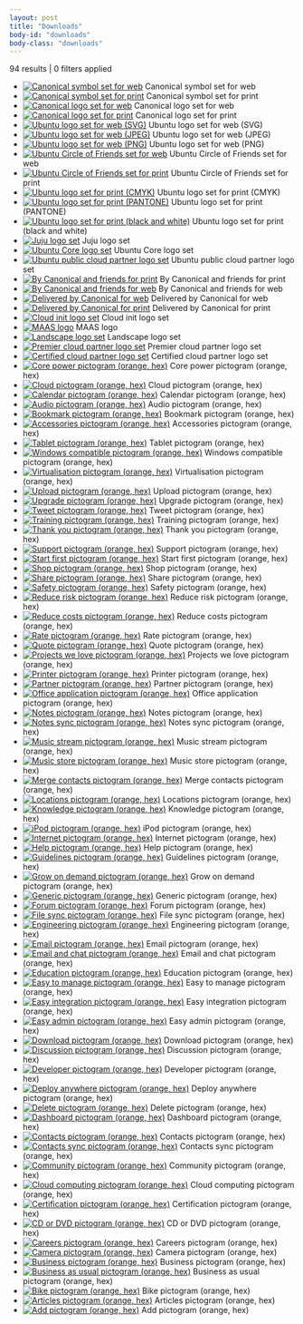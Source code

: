 ```yaml
---
layout: post
title: "Downloads"
body-id: "downloads"
body-class: "downloads"
---
```



<div id="loop-downloads">
  <div id="loop-status" class="clearfix">
    <p><span>94 results</span> | <span class="filters-total">0</span> filters applied</p>
    <ol class="filters-list"></ol>
  </div>
  <ul class="loop-results clearfix">
    <li><a href="{{ site.assets_path }}d8a99c78-canonical-symbol-set-web.zip"><img src="{{ site.assets_path }}40b8122a-logo-canonical_symbol-aubergine-hex-140x140.png" alt="Canonical symbol set for web" class="brand-canonical channel-web element-logo voice-canonical" /></a> Canonical symbol set for web</li>
    <li><a href="{{ site.assets_path }}4169a957-canonical-symbol-set-print.zip"><img src="{{ site.assets_path }}40b8122a-logo-canonical_symbol-aubergine-hex-140x140.png" alt="Canonical symbol set for print" class="brand-canonical channel-print element-logo voice-canonical" /></a> Canonical symbol set for print</li>
    <li><a href="{{ site.assets_path }}97572090-canonical-logo-set-web.zip"><img src="{{ site.assets_path }}3bcb5240-canonical-brandmark-thumb.png" alt="Canonical logo set for web" class="brand-canonical channel-web element-logo voice-canonical" /></a> Canonical logo set for web</li>
    <li><a href="{{ site.assets_path }}0200142f-canonical-logo-set-print.zip"><img src="{{ site.assets_path }}3bcb5240-canonical-brandmark-thumb.png" alt="Canonical logo set for print" class="brand-canonical channel-print element-logo voice-canonical" /></a> Canonical logo set for print</li>
    <li><a href="{{ site.assets_path }}dadd6478-ubuntu-logo-set-svg-web.zip"><img src="{{ site.assets_path }}048f7fde-ubuntu_black-orange_hex.jpg" alt="Ubuntu logo set for web (SVG)" class="brand-ubuntu channel-web element-logo product-ubuntu" /></a> Ubuntu logo set for web (SVG)</li>
    <li><a href="{{ site.assets_path }}37139f5f-ubuntu-logo-set-jpeg-web.zip"><img src="{{ site.assets_path }}048f7fde-ubuntu_black-orange_hex.jpg" alt="Ubuntu logo set for web (JPEG)" class="brand-ubuntu channel-web element-logo product-ubuntu" /></a> Ubuntu logo set for web (JPEG)</li>
    <li><a href="{{ site.assets_path }}e34596a3-ubuntu-logo-set-png-web.zip"><img src="{{ site.assets_path }}048f7fde-ubuntu_black-orange_hex.jpg" alt="Ubuntu logo set for web (PNG)" class="brand-ubuntu channel-web element-logo product-ubuntu" /></a> Ubuntu logo set for web (PNG)</li>
    <li><a href="{{ site.assets_path }}e7f5fd54-circle-of-friends-set-web.zip"><img src="{{ site.assets_path }}1be42010-cof_orange_hex.jpg" alt="Ubuntu Circle of Friends set for web" class="brand-ubuntu channel-web element-logo product-ubuntu" /></a> Ubuntu Circle of Friends set for web</li>
    <li><a href="{{ site.assets_path }}7a0afc53-circle-of-friends-set-print.zip"><img src="{{ site.assets_path }}1be42010-cof_orange_hex.jpg" alt="Ubuntu Circle of Friends set for print" class="brand-ubuntu channel-print element-logo product-ubuntu" /></a> Ubuntu Circle of Friends set for print</li>
    <li><a href="{{ site.assets_path }}7b35e0e0-ubuntu-logo-set-cmyk-print.zip"><img src="{{ site.assets_path }}7426ea30-ubuntu-logo-set.png" alt="Ubuntu logo set for print (CMYK)" class="brand-ubuntu element-logo product-ubuntu" /></a> Ubuntu logo set for print (CMYK)</li>
    <li><a href="{{ site.assets_path }}d2e261d0-ubuntu-logo-set-pantone-print.zip"><img src="{{ site.assets_path }}7426ea30-ubuntu-logo-set.png" alt="Ubuntu logo set for print (PANTONE)" class="brand-ubuntu channel-print element-logo product-ubuntu" /></a> Ubuntu logo set for print (PANTONE)</li>
    <li><a href="{{ site.assets_path }}6795cc2e-ubuntu-logo-set-black-white-print.zip"><img src="{{ site.assets_path }}cedf583d-ubuntu-logo-set-black.png" alt="Ubuntu logo set for print (black and white)" class="brand-ubuntu channel-print colour-black colour-white element-logo product-ubuntu" /></a> Ubuntu logo set for print (black and white)</li>
    <li><a href="{{ site.assets_path }}a14dcb39-6a.-JUJU_BRANDMARK_AW.zip"><img src="{{ site.assets_path }}4a98c944-juju_black-orange_hex.png" alt="Juju logo set" class="audience-enterprise channel-print channel-web element-logo voice-canonical" /></a> Juju logo set</li>
    <li><a href="{{ site.assets_path }}46a54d90-UBUNTU_CORE_LOGO.zip"><img src="{{ site.assets_path }}1519d940-core_black-orange_st_hex.png" alt="Ubuntu Core logo set" class="audience-enterprise brand-ubuntu channel-print channel-web colour-black colour-orange colour-white developer-developer element-logo element-pictogram product-ubuntu product-cloud voice-canonical" /></a> Ubuntu Core logo set</li>
    <li><a href="{{ site.assets_path }}d1a3fc28-public_cloud_partner.zip"><img src="{{ site.assets_path }}4a3d54c7-public_cloud_partner_hex.gif" alt="Ubuntu public cloud partner logo set" class="audience-enterprise brand-ubuntu channel-print channel-web colour-orange colour-white element-extension element-logo product-cloud voice-canonical" /></a> Ubuntu public cloud partner logo set</li>
    <li><a href="{{ site.assets_path }}cce4bc47-by-Canonical-and-friends-print.zip"><img src="{{ site.assets_path }}36911e04-canonical-friends_orange_hex-140x140.jpg" alt="By Canonical and friends for print" class="audience-consumer audience-enterprise brand-canonical brand-ubuntu channel-desktop channel-general channel-print colour-black colour-orange colour-white developer-developer developer-user element-logo voice-canonical voice-community" /></a> By Canonical and friends for print</li>
    <li><a href="{{ site.assets_path }}0da538f8-by-Canonical-and-friends-web.zip"><img src="{{ site.assets_path }}36911e04-canonical-friends_orange_hex-140x140.jpg" alt="By Canonical and friends for web" class="audience-consumer audience-enterprise brand-canonical brand-ubuntu channel-desktop channel-general channel-web colour-black colour-orange colour-white developer-developer developer-user element-logo product-ubuntu voice-canonical voice-community" /></a> By Canonical and friends for web</li>
    <li><a href="{{ site.assets_path }}d0a6795d-delivered-by-canonical-for-web-2.zip"><img src="{{ site.assets_path }}c7e94712-delivered-by_orange_hex1-140x140.png" alt="Delivered by Canonical for web" class="audience-consumer audience-enterprise brand-canonical brand-ubuntu channel-desktop channel-general channel-web colour-black colour-orange colour-white developer-developer developer-user element-logo voice-canonical voice-community" /></a> Delivered by Canonical for web</li>
    <li><a href="{{ site.assets_path }}332c8e90-delivered-by-canonical-for-print.zip"><img src="{{ site.assets_path }}c7e94712-delivered-by_orange_hex1-140x140.png" alt="Delivered by Canonical for print" class="audience-consumer audience-enterprise brand-canonical brand-ubuntu channel-desktop channel-general channel-print colour-black colour-orange colour-white developer-developer developer-user element-logo voice-canonical voice-community" /></a> Delivered by Canonical for print</li>
    <li><a href="{{ site.assets_path }}16745b83-cloud-init-logo.zip"><img src="{{ site.assets_path }}16175fab-cloud-init-logo-140x140.gif" alt="Cloud init logo set" class="audience-enterprise brand-ubuntu channel-print channel-web colour-black colour-orange colour-white developer-developer element-logo product-cloud voice-community" /></a> Cloud init logo set</li>
    <li><a href="{{ site.assets_path }}b5728928-MAAS_orange_white_horizontal_hex1.svg"><img src="{{ site.assets_path }}b5728928-MAAS_orange_white_horizontal_hex1.svg" alt="MAAS logo" class="audience-enterprise brand-ubuntu channel-web colour-orange colour-white element-logo product-cloud" /></a> MAAS logo</li>
    <li><a href="{{ site.assets_path }}9005f7df-11.-LANDSCAPE_LOGO_AW.zip"><img src="{{ site.assets_path }}c4262363-landscape_orange_hex.png" alt="Landscape logo set" class="audience-enterprise channel-print channel-web element-logo voice-canonical" /></a> Landscape logo set</li>
    <li><a href="{{ site.assets_path }}f943bd68-Premier_cloud_partner.zip"><img src="{{ site.assets_path }}58eb7b72-premier_cloud_partner_hex-140x140.png" alt="Premier cloud partner logo set" class="audience-enterprise brand-ubuntu channel-print channel-web element-extension element-logo product-cloud voice-canonical" /></a> Premier cloud partner logo set</li>
    <li><a href="{{ site.assets_path }}cab126fd-Certified_cloud_partner.zip"><img src="{{ site.assets_path }}fdb6fbf9-certified_cloud_partner_hex-140x140.png" alt="Certified cloud partner logo set" class="audience-enterprise brand-ubuntu channel-print channel-web element-extension element-logo product-cloud voice-canonical" /></a> Certified cloud partner logo set</li>
    <li><a href="{{ site.assets_path }}f68d8303-pictogram-core_power-orange.svg"><img src="{{ site.assets_path }}f68d8303-pictogram-core_power-orange.svg" alt="Core power pictogram (orange, hex)" class="channel-general colour-orange element-pictogram" /></a> Core power pictogram (orange, hex)</li>
    <li><a href="{{ site.assets_path }}69eecceb-pictogram-cloud-orange.svg"><img src="{{ site.assets_path }}69eecceb-pictogram-cloud-orange.svg" title="Cloud pictogram (orange, hex)" alt="Cloud pictogram (orange, hex)" class="channel-general colour-orange element-pictogram" alt="Cloud pictogram (orange, hex)" /></a> Cloud pictogram (orange, hex)</li>
    <li><a href="{{ site.assets_path }}b66d7752-pictogram-calendar-orange.svg"><img src="{{ site.assets_path }}b66d7752-pictogram-calendar-orange.svg" alt="Calendar pictogram (orange, hex)" class="channel-general colour-orange element-pictogram" /></a> Calendar pictogram (orange, hex)</li>
    <li><a href="{{ site.assets_path }}aec4e944-pictogram-audio-orange.svg"><img src="{{ site.assets_path }}aec4e944-pictogram-audio-orange.svg" alt="Audio pictogram (orange, hex)" class="channel-general colour-orange element-pictogram" /></a> Audio pictogram (orange, hex)</li>
    <li><a href="{{ site.assets_path }}5f075201-pictogram-bookmark-orange.svg"><img src="{{ site.assets_path }}5f075201-pictogram-bookmark-orange.svg" alt="Bookmark pictogram (orange, hex)" class="channel-general colour-orange element-pictogram" /></a> Bookmark pictogram (orange, hex)</li>
    <li><a href="{{ site.assets_path }}b1bb4879-pictogram-accessories-orange.svg"><img src="{{ site.assets_path }}b1bb4879-pictogram-accessories-orange.svg" alt="Accessories pictogram (orange, hex)" class="brand-ubuntu channel-general colour-orange element-pictogram" /></a> Accessories pictogram (orange, hex)</li>
    <li><a href="{{ site.assets_path }}223ea29f-pictogram-tablet-orange.svg"><img src="{{ site.assets_path }}223ea29f-pictogram-tablet-orange.svg" alt="Tablet pictogram (orange, hex)" class="channel-web colour-orange element-pictogram" /></a> Tablet pictogram (orange, hex)</li>
    <li><a href="{{ site.assets_path }}d7c810c6-pictogram-windows_compatible-orange.svg"><img src="{{ site.assets_path }}d7c810c6-pictogram-windows_compatible-orange.svg" alt="Windows compatible pictogram (orange, hex)" class="channel-web colour-orange element-pictogram" /></a> Windows compatible pictogram (orange, hex)</li>
    <li><a href="{{ site.assets_path }}879c852e-pictogram-virtualisation.svg"><img src="{{ site.assets_path }}879c852e-pictogram-virtualisation.svg" alt="Virtualisation pictogram (orange, hex)" class="channel-web colour-orange element-pictogram" /></a> Virtualisation pictogram (orange, hex)</li>
    <li><a href="{{ site.assets_path }}2ffbc5f2-pictogram-upload-orange.svg"><img src="{{ site.assets_path }}2ffbc5f2-pictogram-upload-orange.svg" alt="Upload pictogram (orange, hex)" class="channel-web colour-orange element-pictogram" /></a> Upload pictogram (orange, hex)</li>
    <li><a href="{{ site.assets_path }}f4080033-pictogram-upgrade-orange.svg"><img src="{{ site.assets_path }}f4080033-pictogram-upgrade-orange.svg" alt="Upgrade pictogram (orange, hex)" class="channel-web colour-orange element-pictogram" /></a> Upgrade pictogram (orange, hex)</li>
    <li><a href="{{ site.assets_path }}3083604b-pictogram-tweet-orange.svg"><img src="{{ site.assets_path }}3083604b-pictogram-tweet-orange.svg" alt="Tweet pictogram (orange, hex)" class="channel-web colour-orange element-pictogram" /></a> Tweet pictogram (orange, hex)</li>
    <li><a href="{{ site.assets_path }}6b053d72-pictogram-training-orange.svg"><img src="{{ site.assets_path }}6b053d72-pictogram-training-orange.svg" alt="Training pictogram (orange, hex)" class="channel-web colour-orange element-pictogram" /></a> Training pictogram (orange, hex)</li>
    <li><a href="{{ site.assets_path }}b51433a2-pictogram-thank_you-orange.svg"><img src="{{ site.assets_path }}b51433a2-pictogram-thank_you-orange.svg" alt="Thank you pictogram (orange, hex)" class="channel-web colour-orange element-pictogram" /></a> Thank you pictogram (orange, hex)</li>
    <li><a href="{{ site.assets_path }}e60711e6-pictogram-support-orange.svg"><img src="{{ site.assets_path }}e60711e6-pictogram-support-orange.svg" alt="Support pictogram (orange, hex)" class="channel-web colour-orange element-pictogram" /></a> Support pictogram (orange, hex)</li>
    <li><a href="{{ site.assets_path }}598ccd75-pictogram-start_first-orange.svg"><img src="{{ site.assets_path }}598ccd75-pictogram-start_first-orange.svg" alt="Start first pictogram (orange, hex)" class="channel-web colour-orange element-pictogram" /></a> Start first pictogram (orange, hex)</li>
    <li><a href="{{ site.assets_path }}e70884db-pictogram-shop-orange.svg"><img src="{{ site.assets_path }}e70884db-pictogram-shop-orange.svg" alt="Shop pictogram (orange, hex)" class="channel-web colour-orange element-pictogram" /></a> Shop pictogram (orange, hex)</li>
    <li><a href="{{ site.assets_path }}85d219a8-pictogram-share-orange.svg"><img src="{{ site.assets_path }}85d219a8-pictogram-share-orange.svg" alt="Share pictogram (orange, hex)" class="channel-web colour-orange element-pictogram" /></a> Share pictogram (orange, hex)</li>
    <li><a href="{{ site.assets_path }}16e21217-pictogram-safety-orange.svg"><img src="{{ site.assets_path }}16e21217-pictogram-safety-orange.svg" alt="Safety pictogram (orange, hex)" class="channel-web colour-orange element-pictogram" /></a> Safety pictogram (orange, hex)</li>
    <li><a href="{{ site.assets_path }}67d43e01-pictogram-reduce_risk-orange.svg"><img src="{{ site.assets_path }}67d43e01-pictogram-reduce_risk-orange.svg" alt="Reduce risk pictogram (orange, hex)" class="channel-web colour-orange element-pictogram" /></a> Reduce risk pictogram (orange, hex)</li>
    <li><a href="{{ site.assets_path }}b5d0d631-pictogram-reduce_costs-orange.svg"><img src="{{ site.assets_path }}b5d0d631-pictogram-reduce_costs-orange.svg" alt="Reduce costs pictogram (orange, hex)" class="channel-web colour-orange element-pictogram" /></a> Reduce costs pictogram (orange, hex)</li>
    <li><a href="{{ site.assets_path }}488a496b-pictogram-rate-orange.svg"><img src="{{ site.assets_path }}488a496b-pictogram-rate-orange.svg" alt="Rate pictogram (orange, hex)" class="channel-web colour-orange element-pictogram" /></a> Rate pictogram (orange, hex)</li>
    <li><a href="{{ site.assets_path }}4cf926fd-pictogram-quote-orange.svg"><img src="{{ site.assets_path }}4cf926fd-pictogram-quote-orange.svg" alt="Quote pictogram (orange, hex)" class="channel-web colour-orange element-pictogram element-bubble" /></a> Quote pictogram (orange, hex)</li>
    <li><a href="{{ site.assets_path }}9cdbc37a-pictogram-projects_we_love-orange.svg"><img src="{{ site.assets_path }}9cdbc37a-pictogram-projects_we_love-orange.svg" alt="Projects we love pictogram (orange, hex)" class="channel-web colour-orange element-pictogram" /></a> Projects we love pictogram (orange, hex)</li>
    <li><a href="{{ site.assets_path }}7dc9afb1-pictogram-printer-orange.svg"><img src="{{ site.assets_path }}7dc9afb1-pictogram-printer-orange.svg" alt="Printer pictogram (orange, hex)" class="channel-web colour-orange element-pictogram" /></a> Printer pictogram (orange, hex)</li>
    <li><a href="{{ site.assets_path }}f6dcc14d-pictogram-partner-orange.svg"><img src="{{ site.assets_path }}f6dcc14d-pictogram-partner-orange.svg" alt="Partner pictogram (orange, hex)" class="channel-web colour-orange element-pictogram" /></a> Partner pictogram (orange, hex)</li>
    <li><a href="{{ site.assets_path }}d40d2839-pictogram-office_application-orange.svg"><img src="{{ site.assets_path }}d40d2839-pictogram-office_application-orange.svg" alt="Office application pictogram (orange, hex)" class="channel-web colour-orange element-pictogram" /></a> Office application pictogram (orange, hex)</li>
    <li><a href="{{ site.assets_path }}70fe4340-pictogram-notes-orange.svg"><img src="{{ site.assets_path }}70fe4340-pictogram-notes-orange.svg" alt="Notes pictogram (orange, hex)" class="channel-web colour-orange element-pictogram" /></a> Notes pictogram (orange, hex)</li>
    <li><a href="{{ site.assets_path }}e233b34b-pictogram-notes_sync-orange.svg"><img src="{{ site.assets_path }}e233b34b-pictogram-notes_sync-orange.svg" alt="Notes sync pictogram (orange, hex)" class="channel-web colour-orange element-pictogram" /></a> Notes sync pictogram (orange, hex)</li>
    <li><a href="{{ site.assets_path }}f0bca6b1-pictogram-music_stream-orange.svg"><img src="{{ site.assets_path }}f0bca6b1-pictogram-music_stream-orange.svg" alt="Music stream pictogram (orange, hex)" class="channel-web colour-orange element-pictogram" /></a> Music stream pictogram (orange, hex)</li>
    <li><a href="{{ site.assets_path }}805259c8-pictogram-music_store-orange.svg"><img src="{{ site.assets_path }}805259c8-pictogram-music_store-orange.svg" alt="Music store pictogram (orange, hex)" class="channel-web colour-orange element-pictogram" /></a> Music store pictogram (orange, hex)</li>
    <li><a href="{{ site.assets_path }}cda9b77e-pictogram-merge_contacts-orange.svg"><img src="{{ site.assets_path }}cda9b77e-pictogram-merge_contacts-orange.svg" alt="Merge contacts pictogram (orange, hex)" class="channel-web colour-orange element-pictogram" /></a> Merge contacts pictogram (orange, hex)</li>
    <li><a href="{{ site.assets_path }}c717efde-pictogram-locations-orange.svg"><img src="{{ site.assets_path }}c717efde-pictogram-locations-orange.svg" alt="Locations pictogram (orange, hex)" class="channel-web colour-orange element-pictogram" /></a> Locations pictogram (orange, hex)</li>
    <li><a href="{{ site.assets_path }}4ab63f20-pictogram-knowledge-orange.svg"><img src="{{ site.assets_path }}4ab63f20-pictogram-knowledge-orange.svg" alt="Knowledge pictogram (orange, hex)" class="channel-web colour-orange element-pictogram" /></a> Knowledge pictogram (orange, hex)</li>
    <li><a href="{{ site.assets_path }}b7e683d8-pictogram-ipod-orange.svg"><img src="{{ site.assets_path }}b7e683d8-pictogram-ipod-orange.svg" alt="iPod pictogram (orange, hex)" class="channel-web colour-orange element-pictogram" /></a> iPod pictogram (orange, hex)</li>
    <li><a href="{{ site.assets_path }}c37a4f6c-pictogram-internet-orange.svg"><img src="{{ site.assets_path }}c37a4f6c-pictogram-internet-orange.svg" alt="Internet pictogram (orange, hex)" class="channel-web colour-orange element-pictogram" /></a> Internet pictogram (orange, hex)</li>
    <li><a href="{{ site.assets_path }}90eb86bf-pictogram-help-orange.svg"><img src="{{ site.assets_path }}90eb86bf-pictogram-help-orange.svg" alt="Help pictogram (orange, hex)" class="channel-web colour-orange element-pictogram" /></a> Help pictogram (orange, hex)</li>
    <li><a href="{{ site.assets_path }}9c92c6f2-pictogram-guidelines-orange.svg"><img src="{{ site.assets_path }}9c92c6f2-pictogram-guidelines-orange.svg" alt="Guidelines pictogram (orange, hex)" class="channel-web colour-orange element-pictogram" /></a> Guidelines pictogram (orange, hex)</li>
    <li><a href="{{ site.assets_path }}2e434aff-pictogram-grow_on_demand-orange.svg"><img src="{{ site.assets_path }}2e434aff-pictogram-grow_on_demand-orange.svg" alt="Grow on demand pictogram (orange, hex)" class="channel-web colour-orange element-pictogram" /></a> Grow on demand pictogram (orange, hex)</li>
    <li><a href="{{ site.assets_path }}74d4b94c-pictogram-generic-orange.svg"><img src="{{ site.assets_path }}74d4b94c-pictogram-generic-orange.svg" alt="Generic pictogram (orange, hex)" class="channel-web colour-orange element-pictogram" /></a> Generic pictogram (orange, hex)</li>
    <li><a href="{{ site.assets_path }}ea1bf517-pictogram-forum-orange.svg"><img src="{{ site.assets_path }}ea1bf517-pictogram-forum-orange.svg" alt="Forum pictogram (orange, hex)" class="channel-web colour-orange element-pictogram" /></a> Forum pictogram (orange, hex)</li>
    <li><a href="{{ site.assets_path }}0bd11872-pictogram-file_sync-orange.svg"><img src="{{ site.assets_path }}0bd11872-pictogram-file_sync-orange.svg" alt="File sync pictogram (orange, hex)" class="channel-web colour-orange element-pictogram" /></a> File sync pictogram (orange, hex)</li>
    <li><a href="{{ site.assets_path }}dc4aeceb-pictogram-engineering-orange.svg"><img src="{{ site.assets_path }}dc4aeceb-pictogram-engineering-orange.svg" alt="Engineering pictogram (orange, hex)" class="channel-web colour-orange element-pictogram" /></a> Engineering pictogram (orange, hex)</li>
    <li><a href="{{ site.assets_path }}b6c00bf6-pictogram-email-orange.svg"><img src="{{ site.assets_path }}b6c00bf6-pictogram-email-orange.svg" alt="Email pictogram (orange, hex)" class="channel-web colour-orange element-pictogram" /></a> Email pictogram (orange, hex)</li>
    <li><a href="{{ site.assets_path }}924e4fba-pictogram-email_and_chat-orange.svg"><img src="{{ site.assets_path }}924e4fba-pictogram-email_and_chat-orange.svg" alt="Email and chat pictogram (orange, hex)" class="channel-web colour-orange element-pictogram" /></a> Email and chat pictogram (orange, hex)</li>
    <li><a href="{{ site.assets_path }}71e85375-pictogram-education-orange.svg"><img src="{{ site.assets_path }}71e85375-pictogram-education-orange.svg" alt="Education pictogram (orange, hex)" class="channel-web colour-orange element-pictogram" /></a> Education pictogram (orange, hex)</li>
    <li><a href="{{ site.assets_path }}0cec0c83-pictogram-easy_to_manage-orange.svg"><img src="{{ site.assets_path }}0cec0c83-pictogram-easy_to_manage-orange.svg" alt="Easy to manage pictogram (orange, hex)" class="channel-web colour-orange element-pictogram" /></a> Easy to manage pictogram (orange, hex)</li>
    <li><a href="{{ site.assets_path }}ed9b8473-pictogram-easy_integration-orange.svg"><img src="{{ site.assets_path }}ed9b8473-pictogram-easy_integration-orange.svg" alt="Easy integration pictogram (orange, hex)" class="channel-web colour-orange element-pictogram" /></a> Easy integration pictogram (orange, hex)</li>
    <li><a href="{{ site.assets_path }}225595a1-pictogram-easy_admin-orange.svg"><img src="{{ site.assets_path }}225595a1-pictogram-easy_admin-orange.svg" alt="Easy admin pictogram (orange, hex)" class="channel-web colour-orange element-pictogram" /></a> Easy admin pictogram (orange, hex)</li>
    <li><a href="{{ site.assets_path }}b2e5de7f-pictogram-download-orange.svg"><img src="{{ site.assets_path }}b2e5de7f-pictogram-download-orange.svg" alt="Download pictogram (orange, hex)" class="channel-web colour-orange element-pictogram" /></a> Download pictogram (orange, hex)</li>
    <li><a href="{{ site.assets_path }}6e4b0350-pictogram-discussion-orange.svg"><img src="{{ site.assets_path }}6e4b0350-pictogram-discussion-orange.svg" alt="Discussion pictogram (orange, hex)" class="channel-web colour-orange element-pictogram" /></a> Discussion pictogram (orange, hex)</li>
    <li><a href="{{ site.assets_path }}16a9aa26-pictogram-developer-orange.svg"><img src="{{ site.assets_path }}16a9aa26-pictogram-developer-orange.svg" alt="Developer pictogram (orange, hex)" class="channel-web colour-orange element-pictogram" /></a> Developer pictogram (orange, hex)</li>
    <li><a href="{{ site.assets_path }}86e32804-pictogram-deploy_anywhere-orange.svg"><img src="{{ site.assets_path }}86e32804-pictogram-deploy_anywhere-orange.svg" alt="Deploy anywhere pictogram (orange, hex)" class="channel-web colour-orange element-pictogram" /></a> Deploy anywhere pictogram (orange, hex)</li>
    <li><a href="{{ site.assets_path }}c363f7d1-pictogram-delete-orange.svg"><img src="{{ site.assets_path }}c363f7d1-pictogram-delete-orange.svg" alt="Delete pictogram (orange, hex)" class="channel-web colour-orange element-pictogram" /></a> Delete pictogram (orange, hex)</li>
    <li><a href="{{ site.assets_path }}97d06095-pictogram-dashboard-orange.svg"><img src="{{ site.assets_path }}97d06095-pictogram-dashboard-orange.svg" alt="Dashboard pictogram (orange, hex)" class="channel-web colour-orange element-pictogram" /></a> Dashboard pictogram (orange, hex)</li>
    <li><a href="{{ site.assets_path }}53c87486-pictogram-contacts-orange.svg"><img src="{{ site.assets_path }}53c87486-pictogram-contacts-orange.svg" alt="Contacts pictogram (orange, hex)" class="channel-web colour-orange element-pictogram" /></a> Contacts pictogram (orange, hex)</li>
    <li><a href="{{ site.assets_path }}355c6d3b-pictogram-contacts_sync-orange.svg"><img src="{{ site.assets_path }}355c6d3b-pictogram-contacts_sync-orange.svg" alt="Contacts sync pictogram (orange, hex)" class="channel-web colour-orange element-pictogram" /></a> Contacts sync pictogram (orange, hex)</li>
    <li><a href="{{ site.assets_path }}647f1ae7-pictogram-community-orange.svg"><img src="{{ site.assets_path }}647f1ae7-pictogram-community-orange.svg" alt="Community pictogram (orange, hex)" class="channel-web colour-orange element-pictogram" /></a> Community pictogram (orange, hex)</li>
    <li><a href="{{ site.assets_path }}81ed1bc9-pictogram-cloud_computing-orange.svg"><img src="{{ site.assets_path }}81ed1bc9-pictogram-cloud_computing-orange.svg" alt="Cloud computing pictogram (orange, hex)" class="channel-web colour-orange element-pictogram" /></a> Cloud computing pictogram (orange, hex)</li>
    <li><a href="{{ site.assets_path }}ccd29831-pictogram-certification-orange.svg"><img src="{{ site.assets_path }}ccd29831-pictogram-certification-orange.svg" alt="Certification pictogram (orange, hex)" class="channel-web colour-orange element-pictogram" /></a> Certification pictogram (orange, hex)</li>
    <li><a href="{{ site.assets_path }}b4d4a3c6-pictogram-cd_dvd-orange.svg"><img src="{{ site.assets_path }}b4d4a3c6-pictogram-cd_dvd-orange.svg" alt="CD or DVD pictogram (orange, hex)" class="channel-web colour-orange element-pictogram" /></a> CD or DVD pictogram (orange, hex)</li>
    <li><a href="{{ site.assets_path }}fff3a3d9-pictogram-careers-orange.svg"><img src="{{ site.assets_path }}fff3a3d9-pictogram-careers-orange.svg" alt="Careers pictogram (orange, hex)" class="channel-web colour-orange element-pictogram" /></a> Careers pictogram (orange, hex)</li>
    <li><a href="{{ site.assets_path }}31ee0159-pictogram-camera-orange.svg"><img src="{{ site.assets_path }}31ee0159-pictogram-camera-orange.svg" alt="Camera pictogram (orange, hex)" class="channel-web colour-orange element-pictogram" /></a> Camera pictogram (orange, hex)</li>
    <li><a href="{{ site.assets_path }}a840a864-pictogram-business-orange.svg"><img src="{{ site.assets_path }}a840a864-pictogram-business-orange.svg" alt="Business pictogram (orange, hex)" class="channel-web colour-orange element-pictogram" /></a> Business pictogram (orange, hex)</li>
    <li><a href="{{ site.assets_path }}d11d6d3d-pictogram-business_as_usual-orange.svg"><img src="{{ site.assets_path }}d11d6d3d-pictogram-business_as_usual-orange.svg" alt="Business as usual pictogram (orange, hex)" class="channel-web colour-orange element-pictogram" /></a> Business as usual pictogram (orange, hex)</li>
    <li><a href="{{ site.assets_path }}5adac81f-pictogram-bike-orange.svg"><img src="{{ site.assets_path }}5adac81f-pictogram-bike-orange.svg" alt="Bike pictogram (orange, hex)" class="channel-web colour-orange element-pictogram" /></a> Bike pictogram (orange, hex)</li>
    <li><a href="{{ site.assets_path }}be2aa3c6-pictogram-articles-orange.svg"><img src="{{ site.assets_path }}be2aa3c6-pictogram-articles-orange.svg" alt="Articles pictogram (orange, hex)" class="channel-web colour-orange element-pictogram" /></a> Articles pictogram (orange, hex)</li>
    <li><a href="{{ site.assets_path }}85d8870e-pictogram-add-orange.svg"><img src="{{ site.assets_path }}85d8870e-pictogram-add-orange.svg" alt="Add pictogram (orange, hex)" class="channel-web colour-orange element-pictogram" /></a> Add pictogram (orange, hex)</li>
  </ul>
</div>
